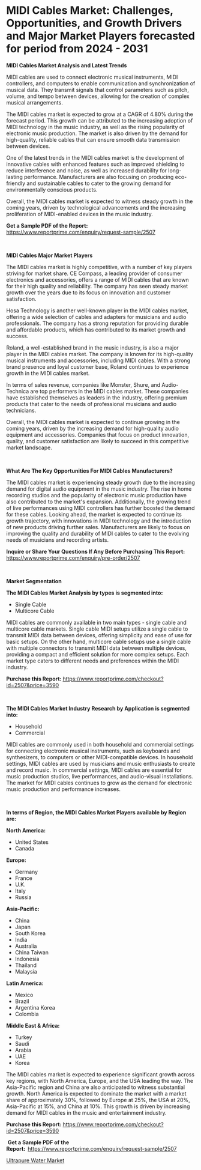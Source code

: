 <p><h1>MIDI Cables Market: Challenges, Opportunities, and Growth Drivers and Major Market Players forecasted for period from 2024 - 2031</h1></p><p><strong>MIDI Cables Market Analysis and Latest Trends</strong></p>
<p><p>MIDI cables are used to connect electronic musical instruments, MIDI controllers, and computers to enable communication and synchronization of musical data. They transmit signals that control parameters such as pitch, volume, and tempo between devices, allowing for the creation of complex musical arrangements.</p><p>The MIDI cables market is expected to grow at a CAGR of 4.80% during the forecast period. This growth can be attributed to the increasing adoption of MIDI technology in the music industry, as well as the rising popularity of electronic music production. The market is also driven by the demand for high-quality, reliable cables that can ensure smooth data transmission between devices.</p><p>One of the latest trends in the MIDI cables market is the development of innovative cables with enhanced features such as improved shielding to reduce interference and noise, as well as increased durability for long-lasting performance. Manufacturers are also focusing on producing eco-friendly and sustainable cables to cater to the growing demand for environmentally conscious products.</p><p>Overall, the MIDI cables market is expected to witness steady growth in the coming years, driven by technological advancements and the increasing proliferation of MIDI-enabled devices in the music industry.</p></p>
<p><strong>Get a Sample PDF of the Report:&nbsp;</strong> <a href="https://www.reportprime.com/enquiry/request-sample/2507">https://www.reportprime.com/enquiry/request-sample/2507</a></p>
<p>&nbsp;</p>
<p><strong>MIDI Cables Major Market Players</strong></p>
<p><p>The MIDI cables market is highly competitive, with a number of key players striving for market share. CE Compass, a leading provider of consumer electronics and accessories, offers a range of MIDI cables that are known for their high quality and reliability. The company has seen steady market growth over the years due to its focus on innovation and customer satisfaction.</p><p>Hosa Technology is another well-known player in the MIDI cables market, offering a wide selection of cables and adapters for musicians and audio professionals. The company has a strong reputation for providing durable and affordable products, which has contributed to its market growth and success.</p><p>Roland, a well-established brand in the music industry, is also a major player in the MIDI cables market. The company is known for its high-quality musical instruments and accessories, including MIDI cables. With a strong brand presence and loyal customer base, Roland continues to experience growth in the MIDI cables market.</p><p>In terms of sales revenue, companies like Monster, Shure, and Audio-Technica are top performers in the MIDI cables market. These companies have established themselves as leaders in the industry, offering premium products that cater to the needs of professional musicians and audio technicians.</p><p>Overall, the MIDI cables market is expected to continue growing in the coming years, driven by the increasing demand for high-quality audio equipment and accessories. Companies that focus on product innovation, quality, and customer satisfaction are likely to succeed in this competitive market landscape.</p></p>
<p>&nbsp;</p>
<p><strong>What Are The Key Opportunities For MIDI Cables Manufacturers?</strong></p>
<p><p>The MIDI cables market is experiencing steady growth due to the increasing demand for digital audio equipment in the music industry. The rise in home recording studios and the popularity of electronic music production have also contributed to the market's expansion. Additionally, the growing trend of live performances using MIDI controllers has further boosted the demand for these cables. Looking ahead, the market is expected to continue its growth trajectory, with innovations in MIDI technology and the introduction of new products driving further sales. Manufacturers are likely to focus on improving the quality and durability of MIDI cables to cater to the evolving needs of musicians and recording artists.</p></p>
<p><strong>Inquire or Share Your Questions If Any Before Purchasing This Report:</strong> <a href="https://www.reportprime.com/enquiry/pre-order/2507">https://www.reportprime.com/enquiry/pre-order/2507</a></p>
<p>&nbsp;</p>
<p><strong>Market Segmentation</strong></p>
<p><strong>The MIDI Cables Market Analysis by types is segmented into:</strong></p>
<p><ul><li>Single Cable</li><li>Multicore Cable</li></ul></p>
<p><p>MIDI cables are commonly available in two main types - single cable and multicore cable markets. Single cable MIDI setups utilize a single cable to transmit MIDI data between devices, offering simplicity and ease of use for basic setups. On the other hand, multicore cable setups use a single cable with multiple connectors to transmit MIDI data between multiple devices, providing a compact and efficient solution for more complex setups. Each market type caters to different needs and preferences within the MIDI industry.</p></p>
<p><strong>Purchase this Report:&nbsp;</strong><a href="https://www.reportprime.com/checkout?id=2507&price=3590">https://www.reportprime.com/checkout?id=2507&price=3590</a></p>
<p>&nbsp;</p>
<p><strong>The MIDI Cables Market Industry Research by Application is segmented into:</strong></p>
<p><ul><li>Household</li><li>Commercial</li></ul></p>
<p><p>MIDI cables are commonly used in both household and commercial settings for connecting electronic musical instruments, such as keyboards and synthesizers, to computers or other MIDI-compatible devices. In household settings, MIDI cables are used by musicians and music enthusiasts to create and record music. In commercial settings, MIDI cables are essential for music production studios, live performances, and audio-visual installations. The market for MIDI cables continues to grow as the demand for electronic music production and performance increases.</p></p>
<p>&nbsp;</p>
<p><strong>In terms of Region, the MIDI Cables Market Players available by Region are:</strong></p>
<p>
    <p> <strong> North America: </strong>
        <ul>
            <li>United States</li>
            <li>Canada</li>
        </ul>
        </p> 
    <p> <strong> Europe: </strong>
        <ul>
            <li>Germany</li>
            <li>France</li>
            <li>U.K.</li>
            <li>Italy</li>
            <li>Russia</li>
        </ul>
        </p> 
    <p> <strong> Asia-Pacific: </strong>
        <ul>
            <li>China</li>
            <li>Japan</li>
            <li>South Korea</li>
            <li>India</li>
            <li>Australia</li>
            <li>China Taiwan</li>
            <li>Indonesia</li>
            <li>Thailand</li>
            <li>Malaysia</li>
        </ul>
        </p> 
    <p> <strong> Latin America: </strong>
        <ul>
            <li>Mexico</li>
            <li>Brazil</li>
            <li>Argentina Korea</li>
            <li>Colombia</li>
        </ul>
        </p> 
    <p> <strong> Middle East & Africa: </strong>
        <ul>
            <li>Turkey</li>
            <li>Saudi</li>
            <li>Arabia</li>
            <li>UAE</li>
            <li>Korea</li>
        </ul>
    </p>
    </p>
<p><p>The MIDI cables market is expected to experience significant growth across key regions, with North America, Europe, and the USA leading the way. The Asia-Pacific region and China are also anticipated to witness substantial growth. North America is expected to dominate the market with a market share of approximately 30%, followed by Europe at 25%, the USA at 20%, Asia-Pacific at 15%, and China at 10%. This growth is driven by increasing demand for MIDI cables in the music and entertainment industry.</p></p>
<p><strong>Purchase this Report: </strong><a href="https://www.reportprime.com/checkout?id=2507&price=3590">https://www.reportprime.com/checkout?id=2507&price=3590</a></p>
<p>&nbsp;<strong>Get a Sample PDF of the Report:&nbsp;&nbsp;</strong><a href="https://www.reportprime.com/enquiry/request-sample/2507">https://www.reportprime.com/enquiry/request-sample/2507</a></p>
<p><strong></strong></p>
<p><p><a href="https://natural-crush-b99.notion.site/Ultrapure-Water-Market-Growth-Market-Trends-COVID-19-Impact-and-Forecasts-for-period-from-2024--259b03c371f34381a673bafab3e73fc9">Ultrapure Water Market</a></p></p>